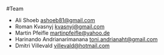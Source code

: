 #Team
- Ali Shoeb	ashoeb81@gmail.com
- Roman Kvasnyj	kvasnyj@gmail.com
- Martin  Pfeifle	martinpfeifle@yahoo.de
- Harinando Andrianarimanana	toni.andrianaht@gmail.com
- Dmitri Villevald	villevald@hotmail.com
